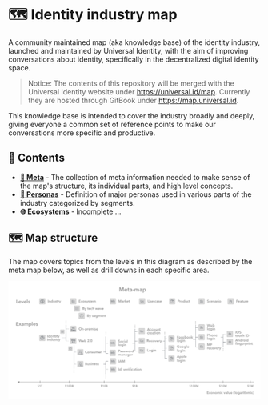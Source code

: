 # 🗺 Identity industry map

A community maintained map (aka knowledge base) of the identity industry, launched and maintained by Universal Identity, with the aim of improving conversations about identity, specifically in the decentralized digital identity space.

> Notice: The contents of this repository will be merged with the Universal Identity website under <https://universal.id/map>. Currently they are hosted through GitBook under <https://map.universal.id>.

This knowledge base is intended to cover the industry broadly and deeply, giving everyone a common set of reference points to make our conversations more specific and productive.

## 🌳 Contents

- **[🧐 Meta](meta/README.md)** - The collection of meta information needed to make sense of the map's structure, its individual parts, and high level concepts.
- **[👤 Personas](personas/README.md)** - Definition of major personas used in various parts of the industry categorized by segments.
- **[🌐 Ecosystems](ecosystems/README.md)** - Incomplete ...

## 🗺 Map structure

The map covers topics from the levels in this diagram as described by the meta map below, as well as drill downs in each specific area.

![Meta map and examples][meta-map]

[meta-map]: meta/images/meta-map.png
